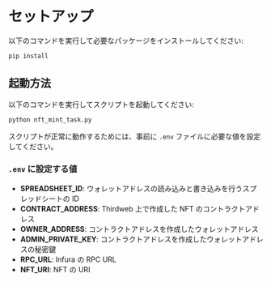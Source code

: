 # セットアップ

以下のコマンドを実行して必要なパッケージをインストールしてください:

```bash
pip install
```

## 起動方法

以下のコマンドを実行してスクリプトを起動してください:

```bash
python nft_mint_task.py
```

スクリプトが正常に動作するためには、事前に `.env` ファイルに必要な値を設定してください。

### `.env` に設定する値

- **SPREADSHEET_ID**: ウォレットアドレスの読み込みと書き込みを行うスプレッドシートの ID  
- **CONTRACT_ADDRESS**: Thirdweb 上で作成した NFT のコントラクトアドレス  
- **OWNER_ADDRESS**: コントラクトアドレスを作成したウォレットアドレス  
- **ADMIN_PRIVATE_KEY**: コントラクトアドレスを作成したウォレットアドレスの秘密鍵  
- **RPC_URL**: Infura の RPC URL  
- **NFT_URI**: NFT の URI  